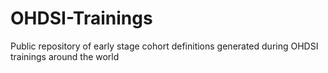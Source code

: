 # OHDSI-Trainings
Public repository of early stage cohort definitions generated during OHDSI trainings around the world
